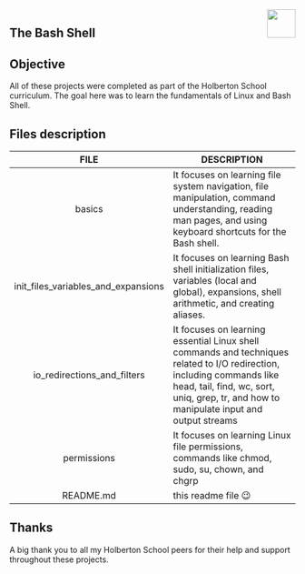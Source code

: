 <img  height="50px" align="right" src="https://apply.holbertonschool.com/holberton-logo.png">

## The Bash Shell

## Objective

All of these projects were completed as part of the Holberton School curriculum. The goal here was to learn the fundamentals of Linux and Bash Shell.

## Files description

| FILE                                | DESCRIPTION|
| :---------------------------------: | ---------- |
| basics                              | It focuses on learning file system navigation, file manipulation, command understanding, reading man pages, and using keyboard shortcuts for the Bash shell. |
| init_files_variables_and_expansions | It focuses on learning Bash shell initialization files, variables (local and global), expansions, shell arithmetic, and creating aliases.  |
| io_redirections_and_filters | It focuses on learning essential Linux shell commands and techniques related to I/O redirection, including commands like head, tail, find, wc, sort, uniq, grep, tr, and how to manipulate input and output streams |
| permissions | It focuses on learning Linux file permissions, commands like chmod, sudo, su, chown, and chgrp |
| README.md | this readme file :wink: |

## Thanks

A big thank you to all my Holberton School peers for their help and support throughout these projects.
